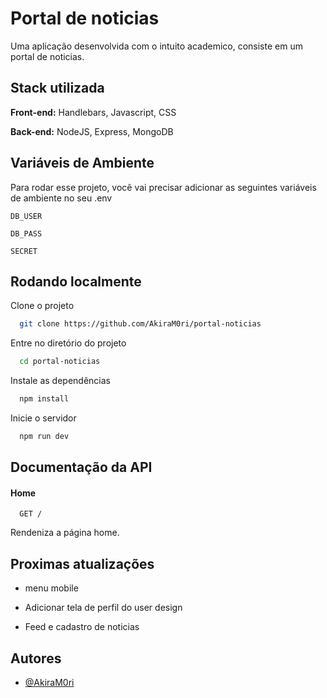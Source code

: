 
# Portal de noticias

Uma aplicação desenvolvida com o intuito academico, consiste em um portal de noticias.



## Stack utilizada

**Front-end:** Handlebars, Javascript, CSS

**Back-end:** NodeJS, Express, MongoDB


## Variáveis de Ambiente

Para rodar esse projeto, você vai precisar adicionar as seguintes variáveis de ambiente no seu .env

`DB_USER`

`DB_PASS`

`SECRET`


## Rodando localmente

Clone o projeto

```bash
  git clone https://github.com/AkiraM0ri/portal-noticias
```

Entre no diretório do projeto

```bash
  cd portal-noticias
```

Instale as dependências

```bash
  npm install
```

Inicie o servidor

```bash
  npm run dev
```


## Documentação da API

#### Home

```http
  GET /
```

Rendeniza a página home.



## Proximas atualizações

- menu mobile

- Adicionar tela de perfil do user design

- Feed e cadastro de noticias  


## Autores

- [@AkiraM0ri](https://www.github.com/AkiraM0ri)

